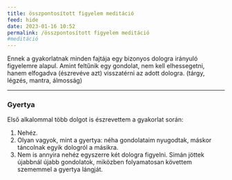 ```yaml
---
title: összpontosított figyelem meditáció
feed: hide
date: 2023-01-16 10:52
permalink: /összpontosított figyelem meditáció
#meditáció
---
```


Ennek a gyakorlatnak minden fajtája egy bizonyos dologra irányuló figyelemre alapul. Amint feltűnik egy gondolat, nem kell elhessegetni, hanem elfogadva (észrevéve azt) visszatérni az adott dologra. (tárgy, légzés, mantra, álmosság)

_______
### Gyertya

Első alkalommal több dolgot is észrevettem a gyakorlat során:
1. Nehéz.
2. Olyan vagyok, mint a gyertya: néha gondolataim nyugodtak, máskor táncolnak egyik dologról a másikra.
3. Nem is annyira nehéz egyszerre két dologra figyelni. Simán jöttek újabbnál újabb gondolatok, miközben folyamatosan követtem szememmel a gyertya lángját.